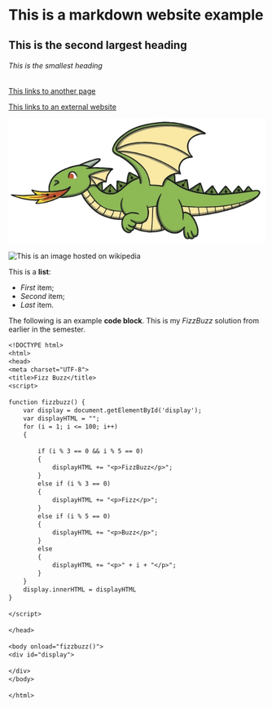 # This is a markdown website example
## This is the second largest heading
###### This is the smallest heading


[This links to another page](anotherPage.md)

[This links to an external website](www.uwa.edu.au)

![This is an image hosted on this repo](dragon.jpg)

![This is an image hosted on wikipedia](https://upload.wikimedia.org/wikipedia/commons/thumb/d/d8/Friedrich-Johann-Justin-Bertuch_Mythical-Creature-Dragon_1806.jpg/1024px-Friedrich-Johann-Justin-Bertuch_Mythical-Creature-Dragon_1806.jpg)

This is a **list**:
* *First* item;
* *Second* item;
* *Last* item.

The following is an example **code block**. This is my *FizzBuzz* solution from earlier in the semester.
```
<!DOCTYPE html>
<html>
<head>
<meta charset="UTF-8">
<title>Fizz Buzz</title>
<script>

function fizzbuzz() {
	var display = document.getElementById('display');
	var displayHTML = "";
	for (i = 1; i <= 100; i++) 
	{
		
		if (i % 3 == 0 && i % 5 == 0)
		{
			displayHTML += "<p>FizzBuzz</p>";
		}
		else if (i % 3 == 0)
		{
			displayHTML += "<p>Fizz</p>";
		}
		else if (i % 5 == 0)
		{
			displayHTML += "<p>Buzz</p>";
		}
		else
		{
			displayHTML += "<p>" + i + "</p>";
		}
	}
	display.innerHTML = displayHTML
}

</script>

</head>

<body onload="fizzbuzz()">
<div id="display">

</div>
</body>

</html>
```
